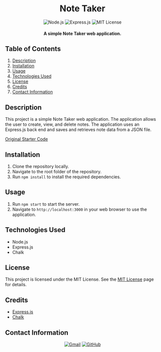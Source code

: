 <h1 align="center">
  Note Taker
</h1>

<p align="center">
  <img src="https://img.shields.io/badge/Node.js-339933.svg?style=for-the-badge&logo=nodedotjs&logoColor=white" alt="Node.js">
  <img src="https://img.shields.io/badge/express.js-%23404d59.svg?style=for-the-badge&logo=express&logoColor=%2361DAFB" alt="Express.js">
  <img src="https://img.shields.io/badge/License-MIT-blue.svg?style=for-the-badge" alt="MIT License">
</p>

<h4 align="center">A simple Note Taker web application.</h4>

## Table of Contents
1. [Description](#description)
2. [Installation](#installation)
3. [Usage](#usage)
4. [Technologies Used](#technologies-used)
5. [License](#license)
6. [Credits](#credits)
7. [Contact Information](#contact-information)

## Description
This project is a simple Note Taker web application. The application allows the user to create, view, and delete notes. The application uses an Express.js back end and saves and retrieves note data from a JSON file.

[Original Starter Code](https://github.com/coding-boot-camp/miniature-eureka.git)

## Installation
1. Clone the repository locally.
2. Navigate to the root folder of the repository.
3. Run `npm install` to install the required dependencies.

## Usage
1. Run `npm start` to start the server.
2. Navigate to `http://localhost:3000` in your web browser to use the application.

## Technologies Used
* Node.js
* Express.js
* Chalk

## License
This project is licensed under the MIT License. See the [MIT License](https://opensource.org/licenses/mit/) page for details.

## Credits
* [Express.js](https://expressjs.com/)
* [Chalk](https://www.npmjs.com/package/chalk)

## Contact Information
<p align="center">
    <a href="mailto:cwchilvers@gmail.com"><img src="https://img.shields.io/badge/Gmail-D14836?style=for-the-badge&logo=gmail&logoColor=white" alt="Gmail"></a>
    <a href="https://github.com/cwchilvers"><img src="https://img.shields.io/badge/GitHub-181717.svg?style=for-the-badge&logo=GitHub&logoColor=white" alt="GitHub"></a>
</p>
